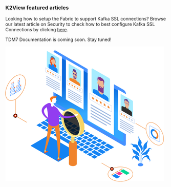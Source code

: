 ### K2View featured articles

Looking how to setup the Fabric to support Kafka SSL connections? Browse our latest article on Security to check how to best configure Kafka SSL Connections by clicking [here](https://github.com/k2view-academy/K2View-Academy/blob/Academy_6.4/articles/99_fabric_infras/devops/06_fabric_kafkaSSL_support.md).

TDM7 Documentation is coming soon. Stay tuned!

![image](images/img5.png)